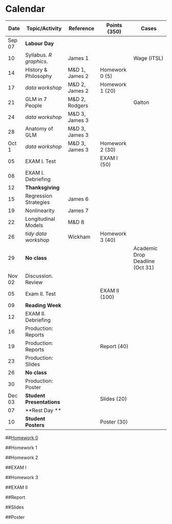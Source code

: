 # Calendar 


Date  | Topic/Activity           | Reference      |Points      (350)| Cases
------|--------------------------|----------------|-----------------|---------|
Sep 07|**Labour Day**            |                |                 |  |  
10    |Syllabus. *R graphics.*   |       James 1  |                 | Wage (ITSL)|   
14    |History & Philosophy      |M&D 1, James 2  |Homework 0    (5)|  |   
17    |*data workshop*           |M&D 2, James 2  |Homework 1   (20)|  |   
21    |GLM in 7 People           |M&D 2, Rodgers  |                 |Galton  | 
24    |*data workshop*           |M&D 3, James 3  |                 |  |   
28    |Anatomy of GLM            |M&D 3, James 3  |                 |  |       	
Oct 1 |*data workshop*           |M&D 3, James 3  |Homework 2   (30)|  |   
05    |EXAM I. Test              |                |EXAM I       (50)|  |     
08    |EXAM I. Debriefing        |                |                 |  |     	
12    |**Thanksgiving**          |                |                 |  |    
15    |Regression Strategies     |       James 6  |                 |  |
19    |Nonlinearity              |       James 7  |                 |  |   
22    |Longitudinal Models       |M&D 8           |                 |  |    
26    |*tidy data workshop*      |       Wickham  |Homework 3   (40)|  | 
29    |**No class**              |                |                 | Academic Drop Deadline (Oct 31)  | 
Nov 02|Discussion. Review        |                |                 |  |      	
05    |Exam II. Test             |                |EXAM II     (100)|  |   
09    |**Reading Week**          |                |                 |  |   
12    |EXAM II. Debriefing       |                |                 |  |   
16    |Production: Reports       |                |                 |  |   
19    |Production: Reports       |                |Report       (40)|  |   
23    |Production: Slides        |                |                 |  |   
26    |**No class**              |                |                 |  |   
30    |Production: Poster        |                |                 |  |   
Dec 03|**Student Presentations** |                |Slides       (20)|  |   
07    |**Rest Day **             |                |                 |  |   
10    |**Student Posters**       |                |Poster       (30)|  |   

##[Homework 0]()

##Homework 1

##Homework 2

##EXAM I

##Homework 3

##EXAM II

##Report

##Slides

##Poster


